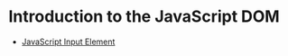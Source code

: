 # Introduction to the JavaScript DOM

- [JavaScript Input Element](https://developer.mozilla.org/en-US/docs/Web/HTML/Element/input)
